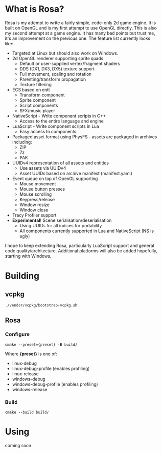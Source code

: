 # What is Rosa?

Rosa is my attempt to write a fairly simple, code-only 2d game engine. It is built on OpenGL and is my first attempt to use OpenGL directly. This is also my second attempt at a game engine. It has many bad points but trust me, it's an improvement on the previous one. The feature list currently looks like:

* Targeted at Linux but should also work on Windows.
* 2d OpenGL renderer supporting sprite quads
    * Default or user-supplied vertex/fragment shaders
    * DDS (DX1, DX3, DX5) texture support
    * Full movement, scaling and rotation
    * Parenting/transform propagation
    * Texture filtering
* ECS based on entt
    * Transform component
    * Sprite component
    * Script components
    * SFX/music player
* NativeScript - Write component scripts in C++
    * Access to the entire language and engine
* LuaScript - Write component scripts in Lua
    * Easy access to components
* Packaged asset format using PhysFS - assets are packaged in archives including:
    * ZIP
    * 7z
    * PAK
* UUIDv4 representation of all assets and entities
    * Use assets via UUIDv4
    * Asset UUIDs based on archive manifest (manifest.yaml)
* Event queue on top of OpenGL supporting
    * Mouse movement
    * Mouse button presses
    * Mouse scrolling
    * Keypress/release
    * Window resize
    * Window close
* Tracy Profiler support
* **Experimental!** Scene serialisation/deserialisation
    * Using UUIDs for all indices for portability
    * All components currently supported in Lua and NativeScript (NS is ugly)

I hope to keep extending Rosa, particularly LuaScript support and general code quality/architecture. Additional platforms will also be added hopefully, starting with Windows.

# Building

## vcpkg

`./vendor/vcpkg/bootstrap-vcpkg.sh`

## Rosa

### Configure

`cmake --preset={preset} -B build/`

Where **{preset}** is one of:
* linux-debug
* linux-debug-profile (enables profiling)
* linux-release
* windows-debug
* windows-debug-profile (enables profiling)
* windows-release

### Build

`cmake --build build/`

# Using

coming soon